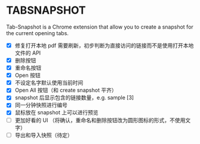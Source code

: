 # TABSNAPSHOT

Tab-Snapshot is a Chrome extension that allow you to create a snapshot for the current opening tabs.

- [x] 修复打开本地 pdf 需要刷新，初步判断为直接访问的链接而不是使用打开本地文件的 API
- [x] 删除按钮
- [x] 重命名按钮
- [x] Open 按钮
- [x] 不设定名字默认使用当前时间
- [x] Open All 按钮（和 create snapshot 平齐）
- [x] snapshot 后显示包含的链接数量，e.g. sample [3]
- [x] 同一分钟快照进行编号
- [x] 鼠标放在 snapshot 上可以进行预览
- [ ] 更加好看的 UI （将确认，重命名和删除按钮改为圆形图标的形式，不使用文字）
- [ ] 导出和导入快照（待定）
